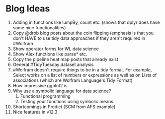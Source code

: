 # Blog Ideas

1. Adding in functions like lumpBy, count etc. (shows that dplyr does have some nice functionalities)
2. Copy @drob blog posts about the coin flipping (emphasis is that you don't HAVE to use tidy data approaches if they aren't required in #Wolfram
3. Show operator forms for WL data science
4. Show Alex functions like parse* etc.
5. Copy the pipeline heat map posts that already exist
6. General #TidyTuesday dataset analysis
7. #Wolfram doesn't require things to be in a tidy format. For example, Select works on a list of numbers or expressions as well as on Lists of associations (which are Wolfram Language's Tidy Format)
8. How impressive ggplot2 is
9. Why use a symbolic language for data science?
	1. Functional programming
	2. Testing your functions using symbolic means
10. Shortcomings in Predict (SCM from AFS example)
11. Nice features in v12.3